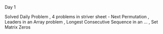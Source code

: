 Day 1

Solved Daily Problem ,
4 problems in striver sheet - Next Permutation , Leaders in an Array problem , Longest Consecutive Sequence in an … , Set Matrix Zeros
